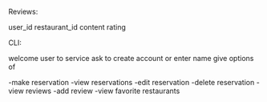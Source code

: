 Reviews:

user_id
restaurant_id
content
rating



CLI:

welcome user to service
ask to create account or enter name
give options of

  -make reservation
  -view reservations
    -edit reservation
    -delete reservation
  -view reviews
  -add review
  -view favorite restaurants
